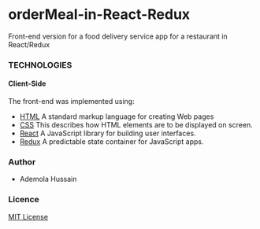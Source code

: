 # orderMeal-in-React-Redux
Front-end version for a food delivery service app for a restaurant in React/Redux

### TECHNOLOGIES
#### Client-Side
The front-end was implemented using:
* [HTML](https://www.w3schools.com/Html/) A standard markup language for creating Web pages
* [CSS](https://www.w3schools.com/css/css_intro.asp) This describes how HTML elements are to be displayed on screen.
* [React](https://reactjs.org/) A JavaScript library for building user interfaces.
* [Redux](https://redux.js.org/) A predictable state container for JavaScript apps.

### Author
* Ademola Hussain

### Licence
[MIT License](https://github.com/Daymorelah/orderMeal-in-React-Redux/blob/development/LICENSE)
